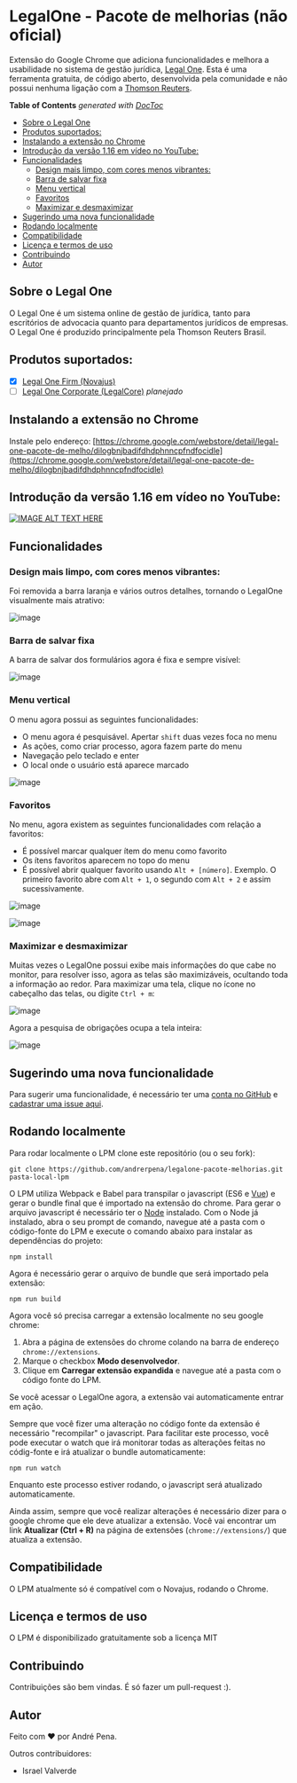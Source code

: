 # LegalOne - Pacote de melhorias (não oficial)

Extensão do Google Chrome que adiciona funcionalidades e melhora a usabilidade no sistema de gestão jurídica, [Legal One](https://www.thomsonreuters.com.br/pt/juridico/legal-one.html). 
Esta é uma ferramenta gratuita, de código aberto, desenvolvida pela comunidade e não possui nenhuma 
ligação com a [Thomson Reuters](www.thomsonreuters.com.br).

<!-- START doctoc generated TOC please keep comment here to allow auto update -->
<!-- DON'T EDIT THIS SECTION, INSTEAD RE-RUN doctoc TO UPDATE -->
**Table of Contents**  *generated with [DocToc](https://github.com/thlorenz/doctoc)*

- [Sobre o Legal One](#sobre-o-legal-one)
- [Produtos suportados:](#produtos-suportados)
- [Instalando a extensão no Chrome](#instalando-a-extens%C3%A3o-no-chrome)
- [Introdução da versão 1.16 em vídeo no YouTube:](#introdu%C3%A7%C3%A3o-da-vers%C3%A3o-116-em-v%C3%ADdeo-no-youtube)
- [Funcionalidades](#funcionalidades)
  - [Design mais limpo, com cores menos vibrantes:](#design-mais-limpo-com-cores-menos-vibrantes)
  - [Barra de salvar fixa](#barra-de-salvar-fixa)
  - [Menu vertical](#menu-vertical)
  - [Favoritos](#favoritos)
  - [Maximizar e desmaximizar](#maximizar-e-desmaximizar)
- [Sugerindo uma nova funcionalidade](#sugerindo-uma-nova-funcionalidade)
- [Rodando localmente](#rodando-localmente)
- [Compatibilidade](#compatibilidade)
- [Licença e termos de uso](#licen%C3%A7a-e-termos-de-uso)
- [Contribuindo](#contribuindo)
- [Autor](#autor)

<!-- END doctoc generated TOC please keep comment here to allow auto update -->

## Sobre o Legal One

O Legal One é um sistema online de gestão de jurídica, tanto para escritórios de advocacia quanto para departamentos jurídicos de empresas. O Legal One é produzido principalmente pela Thomson Reuters Brasil.

## Produtos suportados:

- [x] [Legal One Firm (Novajus)](https://www.thomsonreuters.com.br/pt/juridico/legal-one/firm.html)
- [ ] [Legal One Corporate (LegalCore)](https://www.thomsonreuters.com.br/pt/juridico/legal-one/corporate.html) *planejado*

## Instalando a extensão no Chrome

Instale pelo endereço: [https://chrome.google.com/webstore/detail/legal-one-pacote-de-melho/dilogbnjbadifdhdphnncpfndfocidle](https://chrome.google.com/webstore/detail/legal-one-pacote-de-melho/dilogbnjbadifdhdphnncpfndfocidle)

## Introdução da versão 1.16 em vídeo no YouTube:

[![IMAGE ALT TEXT HERE](https://img.youtube.com/vi/WhrOQ2XwRRE/0.jpg)](https://www.youtube.com/watch?v=WhrOQ2XwRRE&feature=youtu.be)

## Funcionalidades

<!-- START doctoc generated TOC please keep comment here to allow auto update -->
<!-- DON'T EDIT THIS SECTION, INSTEAD RE-RUN doctoc TO UPDATE -->

<!-- END doctoc generated TOC please keep comment here to allow auto update -->

### Design mais limpo, com cores menos vibrantes:

Foi removida a barra laranja e vários outros detalhes, tornando o LegalOne visualmente mais atrativo:

![image](https://i.imgur.com/dfV0a4p.png)

### Barra de salvar fixa

A barra de salvar dos formulários agora é fixa e sempre visível:

![image](https://i.imgur.com/x6RLRJZ.png)

### Menu vertical

O menu agora possui as seguintes funcionalidades:

- O menu agora é pesquisável. Apertar `shift` duas vezes foca no menu
- As ações, como criar processo, agora fazem parte do menu
- Navegação pelo teclado e enter
- O local onde o usuário está aparece marcado

![image](https://i.imgur.com/ABak1QR.png)

### Favoritos

No menu, agora existem as seguintes funcionalidades com relação a favoritos:

- É possível marcar qualquer ítem do menu como favorito
- Os ítens favoritos aparecem no topo do menu
- É possível abrir qualquer favorito usando `Alt + [número]`. Exemplo. O primeiro favorito abre com `Alt + 1`, o segundo com `Alt + 2` e assim sucessivamente.

![image](https://i.imgur.com/YmFLJgc.png)

![image](https://i.imgur.com/fGaiLQa.png)

### Maximizar e desmaximizar

Muitas vezes o LegalOne possui exibe mais informações do que cabe no monitor, para resolver isso, agora as telas são maximizáveis, ocultando toda a informação ao redor.
Para maximizar uma tela, clique no ícone no cabeçalho das telas, ou digite `Ctrl + m`:

![image](https://i.imgur.com/EFVYNIK.png)

Agora a pesquisa de obrigações ocupa a tela inteira:

![image](https://i.imgur.com/AsUcvdR.png)

## Sugerindo uma nova funcionalidade

Para sugerir uma funcionalidade, é necessário ter uma [conta no GitHub](https://github.com) e [cadastrar uma issue aqui](https://github.com/andrerpena/legalone-pacote-melhorias/issues/new).

## Rodando localmente

Para rodar localmente o LPM clone este repositório (ou o seu fork):

```
git clone https://github.com/andrerpena/legalone-pacote-melhorias.git pasta-local-lpm
```

O LPM utiliza Webpack e Babel para transpilar o javascript (ES6 e [Vue](https://vuejs.org/)) e gerar o bundle final que é importado na extensão do chrome. Para gerar o arquivo javascript é necessário ter o [Node](https://nodejs.org/en/download/current) instalado.
Com o Node já instalado, abra o seu prompt de comando, navegue até a pasta com o código-fonte do LPM e execute o comando abaixo para instalar as dependências do projeto:
```
npm install
```

Agora é necessário gerar o arquivo de bundle que será importado pela extensão:

```
npm run build
```

Agora você só precisa carregar a extensão localmente no seu google chrome:
1. Abra a página de extensões do chrome colando na barra de endereço `chrome://extensions`.
2. Marque o checkbox <b>Modo desenvolvedor</b>.
3. Clique em <b>Carregar extensão expandida</b> e navegue até a pasta com o código fonte do LPM. 

Se você acessar o LegalOne agora, a extensão vai automaticamente entrar em ação.

Sempre que você fizer uma alteração no código fonte da extensão é necessário "recompilar" o javascript. Para facilitar este processo, você pode executar o watch que irá monitorar todas as alterações feitas no códig-fonte e irá atualizar o bundle automaticamente:
```
npm run watch
```
Enquanto este processo estiver rodando, o javascript será atualizado automaticamente.

Ainda assim, sempre que você realizar alterações é necessário dizer para o google chrome que ele deve atualizar a extensão. Você vai encontrar um link <b>Atualizar (Ctrl + R)</b> na página de extensões (`chrome://extensions/`) que atualiza a extensão.

## Compatibilidade

O LPM atualmente só é compatível com o Novajus, rodando o Chrome.

## Licença e termos de uso

O LPM é disponibilizado gratuitamente sob a licença MIT

## Contribuindo

Contribuições são bem vindas. É só fazer um pull-request :).

## Autor

Feito com :heart: por André Pena.

Outros contribuidores:

- Israel Valverde